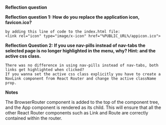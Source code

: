**Reflection question**

**Reflection question 1: How do you replace the application icon, favicon.ico?**

    by adding this line of code to the index.html file:
    <link rel="icon" type="image/x-icon" href="%PUBLIC_URL%/appicon.ico">


**Reflection Question 2: If you use nav-pills instead of nav-tabs the selected page is no longer highlighted in the menu, why? Hint: <NavLink> and the active css class.**

    There was no difference in using nav-pills instead of nav-tabs, both links get highlighted when clicked?
    If you wanna set the active css class explicitly you have to create a NavLink component from React Router and change the active className prop.

**Notes**

The BrowserRouter component is added to the top of the component tree, and the App component is rendered as its child. This will ensure that all the other React Router components such as Link and Route are correctly contained within the router.

